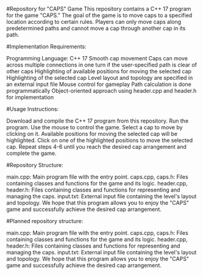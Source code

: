#Repository for "CAPS" Game
This repository contains a C++ 17 program for the game "CAPS." The goal of the game is to move caps to a specified location according to certain rules. Players can only move caps along predetermined paths and cannot move a cap through another cap in its path.

#Implementation Requirements:

Programming Language: C++ 17
Smooth cap movement
Caps can move across multiple connections in one turn if the user-specified path is clear of other caps
Highlighting of available positions for moving the selected cap
Highlighting of the selected cap
Level layout and topology are specified in an external input file
Mouse control for gameplay
Path calculation is done programmatically
Object-oriented approach using header.cpp and header.h for implementation

#Usage Instructions:

Download and compile the C++ 17 program from this repository.
Run the program.
Use the mouse to control the game.
Select a cap to move by clicking on it.
Available positions for moving the selected cap will be highlighted.
Click on one of the highlighted positions to move the selected cap.
Repeat steps 4-6 until you reach the desired cap arrangement and complete the game.

#Repository Structure:

main.cpp: Main program file with the entry point.
caps.cpp, caps.h: Files containing classes and functions for the game and its logic.
header.cpp, header.h: Files containing classes and functions for representing and managing the caps.
input.txt: External input file containing the level's layout and topology.
We hope that this program allows you to enjoy the "CAPS" game and successfully achieve the desired cap arrangement.


#Planned repository structure:

main.cpp: Main program file with the entry point.
caps.cpp, caps.h: Files containing classes and functions for the game and its logic.
header.cpp, header.h: Files containing classes and functions for representing and managing the caps.
input.txt: External input file containing the level's layout and topology.
We hope that this program allows you to enjoy the "CAPS" game and successfully achieve the desired cap arrangement.
